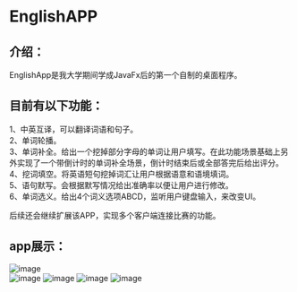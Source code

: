 # EnglishAPP
## 介绍：
EnglishApp是我大学期间学成JavaFx后的第一个自制的桌面程序。

## 目前有以下功能：  
1、中英互译，可以翻译词语和句子。  
2、单词轮播。  
3、单词补全。给出一个挖掉部分字母的单词让用户填写。在此功能场景基础上另外实现了一个带倒计时的单词补全场景，倒计时结束后或全部答完后给出评分。  
4、挖词填空。将英语短句挖掉词汇让用户根据语意和语境填词。  
5、语句默写。会根据默写情况给出准确率以便让用户进行修改。  
6、单词选义。给出4个词义选项ABCD，监听用户键盘输入，来改变UI。  

后续还会继续扩展该APP，实现多个客户端连接比赛的功能。

## app展示：
![image](https://user-images.githubusercontent.com/112806950/222958010-e3ac11bf-6c19-41ce-b569-9539ad20f4c2.png)  
![image](https://user-images.githubusercontent.com/112806950/222958159-a54ad0e9-1f28-4752-a729-ce5760bb25d6.png)
![image](https://user-images.githubusercontent.com/112806950/222958043-71583e66-bf70-4fd0-b962-54645e0aa1e3.png)
![image](https://user-images.githubusercontent.com/112806950/222958109-143ad62c-aada-4666-bd2b-bde6d5f5b77a.png)
![image](https://user-images.githubusercontent.com/112806950/222958134-889a5ff9-cbe9-4175-9f5f-5906ee2397ec.png)
